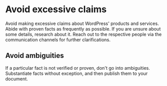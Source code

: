 # Avoid excessive claims

Avoid making excessive claims about WordPress' products and services. Abide with proven facts as frequently as possible. If you are unsure about some details, research about it. Reach out to the respective people via the communication channels for further clarifications.

## Avoid ambiguities
If a particular fact is not verified or proven, don't go into ambiguities. Substantiate facts without exception, and then publish them to your document.
